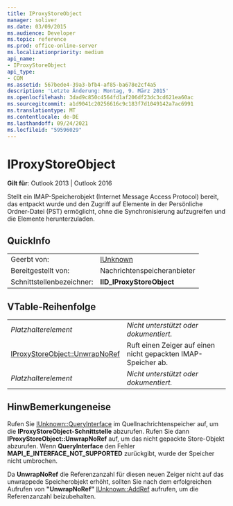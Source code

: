 ```yaml
---
title: IProxyStoreObject
manager: soliver
ms.date: 03/09/2015
ms.audience: Developer
ms.topic: reference
ms.prod: office-online-server
ms.localizationpriority: medium
api_name:
- IProxyStoreObject
api_type:
- COM
ms.assetid: 567bede4-39a3-bfb4-af85-ba678e2cf4a5
description: 'Letzte Änderung: Montag, 9. März 2015'
ms.openlocfilehash: 3dad9c850c4564fd1af206df23dc3cd621ea60ac
ms.sourcegitcommit: a1d9041c20256616c9c183f7d1049142a7ac6991
ms.translationtype: MT
ms.contentlocale: de-DE
ms.lasthandoff: 09/24/2021
ms.locfileid: "59596029"
---
```

# <a name="iproxystoreobject"></a>IProxyStoreObject

  
  
**Gilt für**: Outlook 2013 | Outlook 2016 
  
Stellt ein IMAP-Speicherobjekt (Internet Message Access Protocol) bereit, das entpackt wurde und den Zugriff auf Elemente in der Persönliche Ordner-Datei (PST) ermöglicht, ohne die Synchronisierung aufzugreifen und die Elemente herunterzuladen.
  
## <a name="quick-info"></a>QuickInfo

|||
|:-----|:-----|
|Geerbt von:  <br/> |[IUnknown](https://msdn.microsoft.com/library/ms680509%28v=VS.85%29.aspx) <br/> |
|Bereitgestellt von:  <br/> |Nachrichtenspeicheranbieter  <br/> |
|Schnittstellenbezeichner:  <br/> |**IID_IProxyStoreObject** <br/> |
   
## <a name="vtable-order"></a>VTable-Reihenfolge

|||
|:-----|:-----|
| *Platzhalterelement*  <br/> | *Nicht unterstützt oder dokumentiert.*  <br/> |
|[IProxyStoreObject::UnwrapNoRef](iproxystoreobject-unwrapnoref.md) <br/> |Ruft einen Zeiger auf einen nicht gepackten IMAP-Speicher ab.  <br/> |
| *Platzhalterelement*  <br/> | *Nicht unterstützt oder dokumentiert.*  <br/> |
   
## <a name="remarks"></a>HinwBemerkungeneise

Rufen Sie [IUnknown::QueryInterface](https://msdn.microsoft.com/library/ms682521%28v=VS.85%29.aspx) im Quellnachrichtenspeicher auf, um die **IProxyStoreObject-Schnittstelle** abzurufen. Rufen Sie dann **IProxyStoreObject::UnwrapNoRef** auf, um das nicht gepackte Store-Objekt abzurufen. Wenn **QueryInterface** den Fehler **MAPI_E_INTERFACE_NOT_SUPPORTED** zurückgibt, wurde der Speicher nicht umbrochen. 
  
Da **UnwrapNoRef** die Referenzanzahl für diesen neuen Zeiger nicht auf das unwrappede Speicherobjekt erhöht, sollten Sie nach dem erfolgreichen Aufrufen von **"UnwrapNoRef"** [IUnknown::AddRef](https://msdn.microsoft.com/library/ms691379%28v=VS.85%29.aspx) aufrufen, um die Referenzanzahl beizubehalten. 
  

